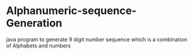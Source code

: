 # Alphanumeric-sequence-Generation
java program to generate 9 digit number sequence which is a combination of Alphabets and numbers
